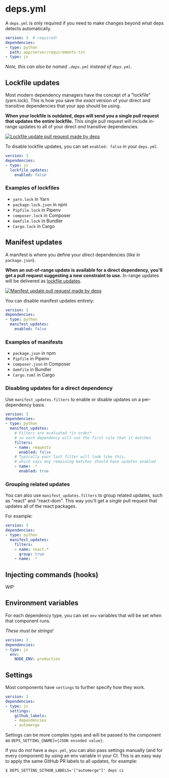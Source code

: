 # deps.yml

A `deps.yml` is only required if you need to make changes beyond what deps detects automatically.

```yaml
version: 3  # required!
dependencies:
- type: python
  path: app/server/requirements.txt
- type: js
```

*Note, this can also be named `.deps.yml` instead of `deps.yml`.*

## Lockfile updates

Most modern dependency managers have the concept of a "lockfile" (yarn.lock).
This is how you save the *exact* version of your direct and transitive dependencies that your app should be using.

**When your lockfile is outdated,
deps will send you a single pull request that updates the entire lockfile.**
This single pull request will include in-range updates to all of your direct *and* transitive dependencies.

[![Lockfile update pull request made by deps](/assets/img/screenshots/deps-lockfile-pr.png)](/assets/img/screenshots/deps-lockfile-pr.png)

To disable lockfile updates, you can set `enabled: false` in your `deps.yml`.

```yaml
version: 3
dependencies:
- type: js
  lockfile_updates:
    enabled: false
```

### Examples of lockfiles

- `yarn.lock` in Yarn
- `package-lock.json` in npm
- `Pipfile.lock` in Pipenv
- `composer.lock` in Composer
- `Gemfile.lock` in Bundler
- `Cargo.lock` in Cargo

## Manifest updates

A manifest is where you define your *direct* dependencies (like in `package.json`).

**When an out-of-range update is available for a direct dependency,
you'll get a pull request suggesting a new constraint to use.**
In-range updates will be delivered as [lockfile updates](#lockfile-updates).

[![Manifest update pull request made by deps](/assets/img/screenshots/deps-manifest-pr.png)](/assets/img/screenshots/deps-manifest-pr.png)

You can disable manifest updates entirely:

```yaml
version: 3
dependencies:
- type: python
  manifest_updates:
    enabled: false
```

### Examples of manifests

- `package.json` in npm
- `Pipfile` in Pipenv
- `composer.json` in Composer
- `Gemfile` in Bundler
- `Cargo.toml` in Cargo

### Disabling updates for a direct dependency

Use `manifest_updates.filters` to enable or disable updates on a per-dependency basis.

```yaml
version: 3
dependencies:
- type: python
  manifest_updates:
    # Filters are evaluated *in order*
    # so each dependency will use the first rule that it matches
    filters:
    - name: requests
      enabled: false
    # Typically your last filter will look like this,
    # which says any remaining matches should have updates enabled
    - name: .*
      enabled: true
```

### Grouping related updates

You can also use `manifest_updates.filters` to group related updates,
such as "react" and "react-dom". This way you'll get a *single* pull request that updates all of the react packages.

For example:

```yaml
version: 3
dependencies:
- type: python
  manifest_updates:
    filters:
    - name: react.*
      group: true
    - name: .*
```

## Injecting commands (hooks)

WIP

## Environment variables

For each dependency type,
you can set `env` variables that will be set when that component runs.

*These must be strings!*

```yaml
version: 3
dependencies:
- type: js
  env:
    NODE_ENV: production
```

## Settings

Most components have `settings` to further specify how they work.

```yaml
version: 3
dependencies:
- type: js
  settings:
    github_labels:
    - dependencies
    - automerge
```

Settings can be more complex types and will be passed to the component as `DEPS_SETTING_{NAME}={JSON encoded value}`.

If you do *not* have a `deps.yml`,
you can also pass settings manually
(and for every component)
by using an env variable in your CI.
This is an easy way to apply the same GitHub PR labels to all updates, for example:
```console
$ DEPS_SETTING_GITHUB_LABELS='["automerge"]' deps ci
```
